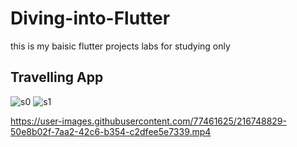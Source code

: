 # Diving-into-Flutter
this is my baisic flutter projects labs for studying only

## Travelling App 

![s0](https://user-images.githubusercontent.com/77461625/216748703-1256e8a3-cec8-4b91-a51d-86cdd3b0e4af.jpg)
![s1](https://user-images.githubusercontent.com/77461625/216748711-67cbde60-dd82-407a-8548-c80009b4dba5.jpg)


https://user-images.githubusercontent.com/77461625/216748829-50e8b02f-7aa2-42c6-b354-c2dfee5e7339.mp4

